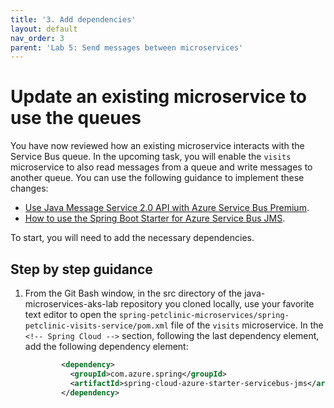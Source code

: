 ```yaml
---
title: '3. Add dependencies'
layout: default
nav_order: 3
parent: 'Lab 5: Send messages between microservices'
---
```


# Update an existing microservice to use the queues

You have now reviewed how an existing microservice interacts with the Service Bus queue. In the upcoming task, you will enable the `visits` microservice to also read messages from a queue and write messages to another queue. You can use the following guidance to implement these changes:

- [Use Java Message Service 2.0 API with Azure Service Bus Premium](https://docs.microsoft.com/azure/service-bus-messaging/how-to-use-java-message-service-20).
- [How to use the Spring Boot Starter for Azure Service Bus JMS](https://docs.microsoft.com/azure/developer/java/spring-framework/configure-spring-boot-starter-java-app-with-azure-service-bus).

To start, you will need to add the necessary dependencies.

## Step by step guidance

1. From the Git Bash window, in the src directory of the java-microservices-aks-lab repository you cloned locally, use your favorite text editor to open the `spring-petclinic-microservices/spring-petclinic-visits-service/pom.xml` file of the `visits` microservice. In the `<!-- Spring Cloud -->` section, following the last dependency element, add the following dependency element:

   ```xml
           <dependency>
             <groupId>com.azure.spring</groupId>
             <artifactId>spring-cloud-azure-starter-servicebus-jms</artifactId>
           </dependency>
   ```
